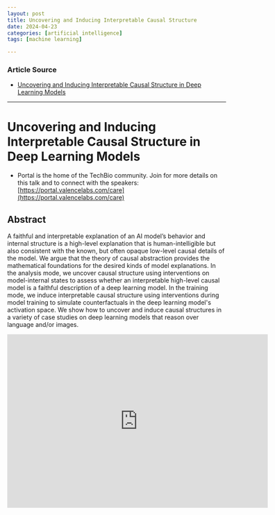 ```yaml
---
layout: post
title: Uncovering and Inducing Interpretable Causal Structure 
date: 2024-04-23
categories: [artificial intelligence]
tags: [machine learning]

---
```


### Article Source


* [Uncovering and Inducing Interpretable Causal Structure in Deep Learning Models](https://www.youtube.com/watch?v=EbVsoR7cjf0)

---


# Uncovering and Inducing Interpretable Causal Structure in Deep Learning Models   

* Portal is the home of the TechBio community. Join for more details on this talk and to connect with the speakers: [https://portal.valencelabs.com/care](https://portal.valencelabs.com/care) 
 
## Abstract
 
A faithful and interpretable explanation of an AI model’s behavior and internal structure is a high-level explanation that is human-intelligible but also consistent with the known, but often opaque low-level causal details of the model. We argue that the theory of causal abstraction provides the mathematical foundations for the desired kinds of model explanations. In the analysis mode, we uncover causal structure using interventions on model-internal states to assess whether an interpretable high-level causal model is a faithful description of a deep learning model. In the training mode, we induce interpretable causal structure using interventions during model training to simulate counterfactuals in the deep learning model's activation space. We show how to uncover and induce causal structures in a variety of case studies on deep learning models that reason over language and/or images.

<iframe width="600" height="400" src="https://www.youtube.com/embed/EbVsoR7cjf0?si=i0GkdJkFZ_UP-Y68" title="YouTube video player" frameborder="0" allow="accelerometer; autoplay; clipboard-write; encrypted-media; gyroscope; picture-in-picture; web-share" referrerpolicy="strict-origin-when-cross-origin" allowfullscreen></iframe>